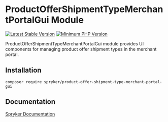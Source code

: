 # ProductOfferShipmentTypeMerchantPortalGui Module
[![Latest Stable Version](https://poser.pugx.org/spryker/product-offer-shipment-type-merchant-portal-gui/v/stable.svg)](https://packagist.org/packages/spryker/product-offer-shipment-type-merchant-portal-gui)
[![Minimum PHP Version](https://img.shields.io/badge/php-%3E%3D%208.0-8892BF.svg)](https://php.net/)

ProductOfferShipmentTypeMerchantPortalGui module provides UI components for managing product offer shipment types in the merchant portal.

## Installation

```
composer require spryker/product-offer-shipment-type-merchant-portal-gui
```

## Documentation

[Spryker Documentation](https://docs.spryker.com)

